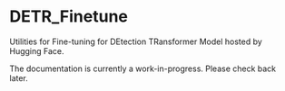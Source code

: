 # DETR_Finetune
Utilities for Fine-tuning for DEtection TRansformer Model hosted by Hugging Face.



The documentation is currently a work-in-progress.  Please check back later.



